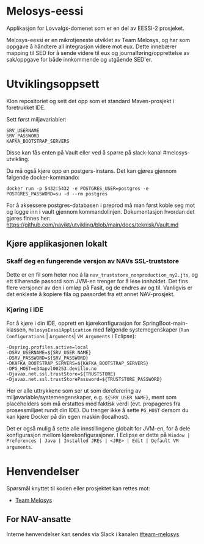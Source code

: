 Melosys-eessi
========================
Applikasjon for Lovvalgs-domenet som er en del av EESSI-2 prosjeket.

Melosys-eessi er en mikrotjeneste utviklet av Team Melosys, og har som oppgave å håndtere all integrasjon videre mot eux.
Dette innebærer mapping til SED for å sende videre til eux og journalføring/opprettelse av sak/oppgave for både innkommende
og utgående SED'er.

# Utviklingsoppsett

Klon repositoriet og sett det opp som et standard Maven-prosjekt i foretrukket IDE.

Sett først miljøvariabler:
```
SRV_USERNAME
SRV_PASSWORD
KAFKA_BOOTSTRAP_SERVERS
```

Disse kan fås enten på Vault eller ved å spørre på slack-kanal #melosys-utvikling.

Du må også kjøre opp en postgers-instans. Det kan gjøres gjennom følgende docker-kommando:
```
docker run -p 5432:5432 -e POSTGRES_USER=postgres -e POSTGRES_PASSWORD=su -d --rm postgres
```

For å aksessere postgres-databasen i preprod må man først koble seg mot og logge inn i vault gjennom kommandolinjen.
Dokumentasjon hvordan det gjøres finnes her: https://github.com/navikt/utvikling/blob/main/docs/teknisk/Vault.md

## Kjøre applikasjonen lokalt
### Skaff deg en fungerende versjon av NAVs SSL-truststore
Dette er en fil som heter noe á la `nav_truststore_nonproduction_ny2.jts`, og ett tilhørende passord
som JVM-en trenger for å lese innholdet. Det fins flere versjoner av den i omløp på Fasit, og de endres av og til.
Vanligvis er det enkleste å kopiere fila og passordet fra ett annet NAV-prosjekt.

### Kjøring i IDE
For å kjøre i din IDE, opprett en kjørekonfigurasjon for SpringBoot-main-klassen, `MelosysEessiApplication` med følgende systemegenskaper (`Run Configurations` | `Arguments`| `VM Arguments` i Eclipse):
```
-Dspring.profiles.active=local
-DSRV_USERNAME=${SRV_USER_NAME}
-DSRV_PASSWORD=${SRV_PASSWORD}
-DKAFKA_BOOTSTRAP_SERVERS=${KAFKA_BOOTSTRAP_SERVERS}
-DPG_HOST=e34apvl00253.devillo.no
-Djavax.net.ssl.trustStore=${TRUSTSTORE}
-Djavax.net.ssl.trustStorePassword=${TRUSTSTORE_PASSWORD}
```
Her er alle uttrykkene som ser ut som dereferering av miljøvariable/systemeegenskaper, e.g. `${SRV_USER_NAME}`,
ment som placeholders som må erstattes med faktisk verdi (evt. propageres fra prosessmiljøet rundt din IDE).
Du trenger ikke å sette `PG_HOST` dersom du kan kjøre Docker på din egen maskin (localhost).

Det er også mulig å sette alle innstillingene globalt for JVM-en, for å dele konfigurasjon mellom kjørekonfigurasjoner. I Eclipse
er dette på `Window | Preferences | Java | Installed JREs | <JRE> | Edit | Default VM arguments`.

# Henvendelser

Spørsmål knyttet til koden eller prosjektet kan rettes mot:

* [Team Melosys](https://github.com/orgs/navikt/teams/melosys)

## For NAV-ansatte

Interne henvendelser kan sendes via Slack i kanalen [#team-melosys](https://nav-it.slack.com/messages/C92481HSP/)
